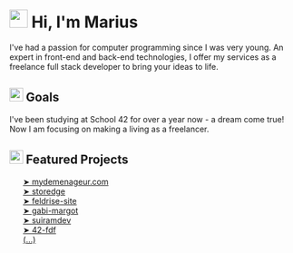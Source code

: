 <h1><img src="https://em-content.zobj.net/source/microsoft-teams/337/waving-hand_1f44b.png" width=32/> Hi, I'm Marius</h1>
<p>I've had a passion for computer programming since I was very young. An expert in front-end and back-end technologies, I offer my services as a freelance full stack developer to bring your ideas to life.</p>
<h2><img src="https://em-content.zobj.net/source/microsoft-teams/337/graduation-cap_1f393.png" width=24/> Goals</h2>
<p></p>I've been studying at School 42 for over a year now - a dream come true! Now I am focusing on making a living as a freelancer.</p>
<h2><img src="https://em-content.zobj.net/thumbs/240/microsoft/319/package_1f4e6.png" width=24/> Featured Projects</h2>
<ul>
    <a href="https://mydemenageur.com">➤ mydemenageur.com</a><br/>
    <a href="https://github.com/suiramdev/storedge-core">➤ storedge</a><br/>
    <a href="https://github.com/feldrise/feldrise-site">➤ feldrise-site</a><br/>
    <a href="https://github.com/suiramdev/gabi-margot">➤ gabi-margot</a><br/>
    <a href="https://github.com/suiramdev/suiramdev">➤ suiramdev</a><br/>
    <a href="https://github.com/suiramdev/42-fdf">➤ 42-fdf</a><br/>
    <a href="https://github.com/stars/suiramdev/lists/my-incredible-projects">(...)</a>
</ul>
